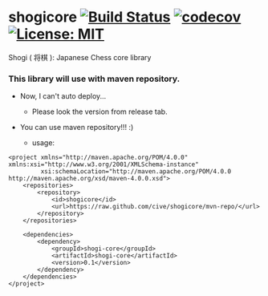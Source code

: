 # shogicore [![Build Status](https://travis-ci.org/cive/shogicore.svg?branch=develop)](https://travis-ci.org/cive/shogicore) [![codecov](https://codecov.io/gh/cive/shogicore/branch/develop/graph/badge.svg)](https://codecov.io/gh/cive/shogicore) [![License: MIT](https://img.shields.io/badge/License-MIT-yellow.svg)](https://opensource.org/licenses/MIT) 
Shogi ( 将棋 ): Japanese Chess core library

### This library will use with maven repository. 

* Now, I can't auto deploy...
  + Please look the version from release tab.

* You can use maven repository!!! :)
  + usage:

```
<project xmlns="http://maven.apache.org/POM/4.0.0" xmlns:xsi="http://www.w3.org/2001/XMLSchema-instance"
         xsi:schemaLocation="http://maven.apache.org/POM/4.0.0 http://maven.apache.org/xsd/maven-4.0.0.xsd">
    <repositories>
        <repository>
            <id>shogicore</id>
            <url>https://raw.github.com/cive/shogicore/mvn-repo/</url>
        </repository>
    </repositories>

    <dependencies>
        <dependency>
            <groupId>shogi-core</groupId>
            <artifactId>shogi-core</artifactId>
            <version>0.1</version>
        </dependency>
    </dependencies>
</project>
```
